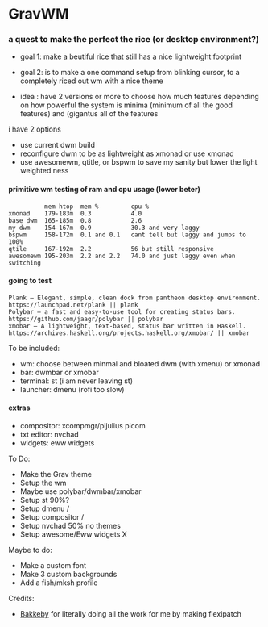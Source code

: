 # GravWM
### a quest to make the perfect the rice (or desktop environment?)


- goal 1: make a beutiful rice that still has a nice lightweight footprint
- goal 2: is to make a one command setup from blinking cursor, to a completely riced out wm with a nice theme
 
- idea : have 2 versions or more to choose how much features depending on how powerful the system is minima (minimum of all the good features) and (gigantus all of the features 
 
i have 2 options
- use current dwm build
- reconfigure dwm to be as lightweight as xmonad or use xmonad
- use awesomewm, qtitle, or bspwm to save my sanity but lower the light weighted ness

#### primitive wm testing of ram and cpu usage (lower beter)
```
          mem htop  mem %         cpu %
xmonad    179-183m  0.3           4.0
base dwm  165-185m  0.8           2.6
my dwm    154-167m  0.9           30.3 and very laggy
bspwm     158-172m  0.1 and 0.1   cant tell but laggy and jumps to 100%
qtile     167-192m  2.2           56 but still responsive
awesomewm 195-203m  2.2 and 2.2   74.0 and just laggy even when switching
```
#### going to test
```
Plank — Elegant, simple, clean dock from pantheon desktop environment.
https://launchpad.net/plank || plank
Polybar — a fast and easy-to-use tool for creating status bars.
https://github.com/jaagr/polybar || polybar
xmobar — A lightweight, text-based, status bar written in Haskell.
https://archives.haskell.org/projects.haskell.org/xmobar/ || xmobar
```

To be included:
- wm: choose between minmal and bloated dwm (with xmenu) or xmonad
- bar: dwmbar or xmobar
- terminal: st (i am never leaving st)
- launcher: dmenu (rofi too slow)
#### extras
- compositor: xcompmgr/pijulius picom
- txt editor: nvchad
- widgets: eww widgets
 
To Do:
- Make the Grav theme
- Setup the wm
- Maybe use polybar/dwmbar/xmobar
- Setup st 90%?
- Setup dmenu /
- Setup compositor /
- Setup nvchad 50% no themes
- Setup awesome/Eww widgets X

Maybe to do:
- Make a custom font
- Make 3 custom backgrounds
- Add a fish/mksh profile

Credits:
- [Bakkeby](https://github.com/bakkeby/)
for literally doing all the work for me by making flexipatch
